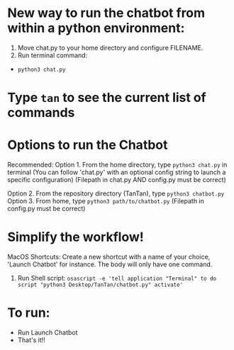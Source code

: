 # New way to run the chatbot from within a python environment:
1. Move chat.py to your home directory and configure FILENAME.
2. Run terminal command:
- `python3 chat.py`

# Type `tan` to see the current list of commands

# Options to run the Chatbot
Recommended:
Option 1. From the home directory, type `python3 chat.py` in terminal 
        (You can follow 'chat.py' with an optional config string to launch a specific configuration)
        (Filepath in chat.py AND config.py must be correct)


Option 2. From the repository directory (TanTan), type `python3 chatbot.py`
Option 3. From home, type `python3 path/to/chatbot.py` (Filepath in config.py must be correct)

# Simplify the workflow!
MacOS Shortcuts:
Create a new shortcut with a name of your choice, 'Launch Chatbot' for instance. The body will only have one command.
1. Run Shell script:
```osascript -e 'tell application "Terminal" to do script "python3 Desktop/TanTan/chatbot.py" activate'```
# To run:
- Run Launch Chatbot
- That's it!!
